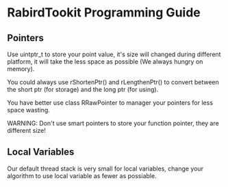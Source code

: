 # RabirdTookit Programming Guide

## Pointers

Use uintptr_t to store your point value, it's size will changed during different platform, it will take the less space as possible (We always hungry on memory).

You could always use rShortenPtr() and rLengthenPtr() to convert between the short ptr (for storage) and the long ptr (for using).

You have better use class RRawPointer to manager your pointers for less space wasting.

WARNING: Don't use smart pointers to store your function pointer, they are different size!
## Local Variables

Our default thread stack is very small for local variables, change your algorithm to use local variable as fewer as possiable.
